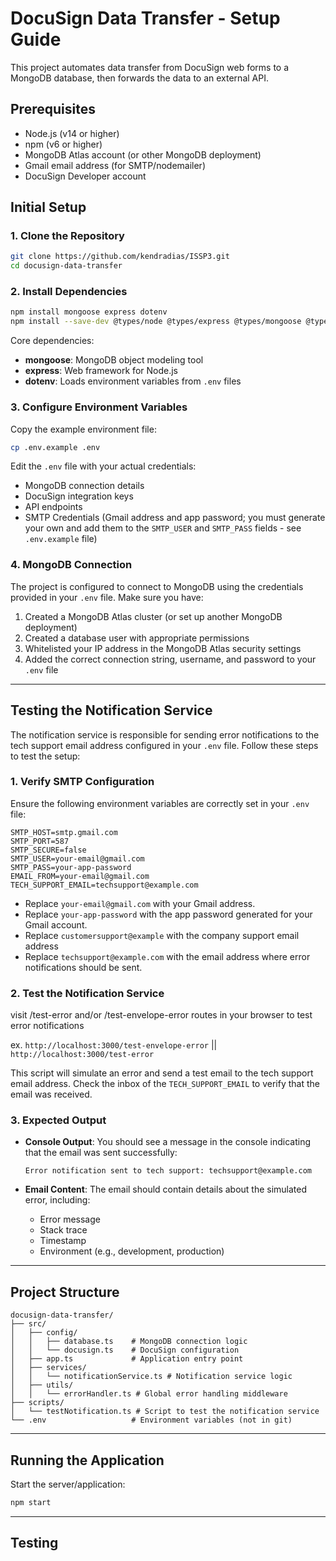 # DocuSign Data Transfer - Setup Guide

This project automates data transfer from DocuSign web forms to a MongoDB database, then forwards the data to an external API.

## Prerequisites

- Node.js (v14 or higher)
- npm (v6 or higher)
- MongoDB Atlas account (or other MongoDB deployment)
- Gmail email address (for SMTP/nodemailer)
- DocuSign Developer account

## Initial Setup

### 1. Clone the Repository

```bash
git clone https://github.com/kendradias/ISSP3.git
cd docusign-data-transfer
```

### 2. Install Dependencies

```bash
npm install mongoose express dotenv
npm install --save-dev @types/node @types/express @types/mongoose @types/nodemailer
```

Core dependencies:
- **mongoose**: MongoDB object modeling tool
- **express**: Web framework for Node.js
- **dotenv**: Loads environment variables from `.env` files

### 3. Configure Environment Variables

Copy the example environment file:

```bash
cp .env.example .env
```

Edit the `.env` file with your actual credentials:
- MongoDB connection details
- DocuSign integration keys
- API endpoints
- SMTP Credentials (Gmail address and app password; you must generate your own and add them to the `SMTP_USER` and `SMTP_PASS` fields - see `.env.example` file)

### 4. MongoDB Connection

The project is configured to connect to MongoDB using the credentials provided in your `.env` file. Make sure you have:

1. Created a MongoDB Atlas cluster (or set up another MongoDB deployment)
2. Created a database user with appropriate permissions
3. Whitelisted your IP address in the MongoDB Atlas security settings
4. Added the correct connection string, username, and password to your `.env` file

---

## Testing the Notification Service

The notification service is responsible for sending error notifications to the tech support email address configured in your `.env` file. Follow these steps to test the setup:

### 1. Verify SMTP Configuration

Ensure the following environment variables are correctly set in your `.env` file:

```plaintext
SMTP_HOST=smtp.gmail.com
SMTP_PORT=587
SMTP_SECURE=false
SMTP_USER=your-email@gmail.com
SMTP_PASS=your-app-password
EMAIL_FROM=your-email@gmail.com
TECH_SUPPORT_EMAIL=techsupport@example.com
```

- Replace `your-email@gmail.com` with your Gmail address.
- Replace `your-app-password` with the app password generated for your Gmail account.
- Replace `customersupport@example` with the company support email address 
- Replace `techsupport@example.com` with the email address where error notifications should be sent.

### 2. Test the Notification Service
visit /test-error and/or /test-envelope-error routes in your browser to test error notifications

ex. `http://localhost:3000/test-envelope-error` || `http://localhost:3000/test-error`

This script will simulate an error and send a test email to the tech support email address. Check the inbox of the `TECH_SUPPORT_EMAIL` to verify that the email was received.

### 3. Expected Output

- **Console Output**:
  You should see a message in the console indicating that the email was sent successfully:
  ```plaintext
  Error notification sent to tech support: techsupport@example.com
  ```

- **Email Content**:
  The email should contain details about the simulated error, including:
  - Error message
  - Stack trace
  - Timestamp
  - Environment (e.g., development, production)

---

## Project Structure

```
docusign-data-transfer/
├── src/
│   ├── config/
│   │   ├── database.ts    # MongoDB connection logic
│   │   └── docusign.ts    # DocuSign configuration
│   ├── app.ts             # Application entry point
│   ├── services/
│   │   └── notificationService.ts # Notification service logic
│   ├── utils/
│   │   └── errorHandler.ts # Global error handling middleware
├── scripts/
│   └── testNotification.ts # Script to test the notification service
└── .env                   # Environment variables (not in git)
```

---

## Running the Application

Start the server/application:

```bash
npm start
```

---

## Testing


